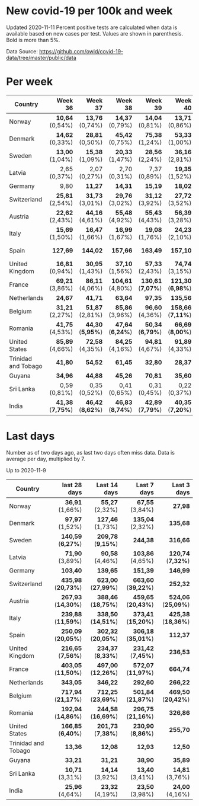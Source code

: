 # New covid-19 per 100k and week
Updated 2020-11-11
Percent positive tests are calculated when data is available based on new cases per test.  Values are shown in parenthesis.  Bold is more than 5%.

Data Source: https://github.com/owid/covid-19-data/tree/master/public/data

# Per week
|Country|Week 36|Week 37|Week 38|Week 39|Week 40|Week 41|Week 42|Week 43|Week 44|Week 45|Week 46|
| --- | --: | --: | --: | --: | --: | --: | --: | --: | --: | --: | --: |
|Norway|**10,64** (0,54%) |**13,76** (0,74%) |**14,37** (0,79%) |**14,04** (0,81%) |**13,71** (0,86%) |**19,77** (1,25%) |**16,88** (1,02%) |**20,22** (1,10%) |**43,00** (1,85%) |**67,55** (2,40%) |**90,21** |
|Denmark|**14,62** (0,33%) |**28,81** (0,50%) |**45,42** (0,75%) |**75,38** (1,24%) |**53,33** (1,00%) |**48,00** (0,93%) |**49,36** (1,19%) |**77,17** (1,32%) |**119,82** (1,57%) |**136,03** (2,00%) |**109,89** |
|Sweden|**13,00** (1,04%) |**15,38** (1,09%) |**20,33** (1,47%) |**28,56** (2,24%) |**36,16** (2,81%) |**42,31** (3,07%) |**54,06** (3,62%) |**88,74** (**5,34%**) |**175,18** (**9,15%**) |**244,38** |**191,68** |
|Latvia|2,65 (0,37%) |2,07 (0,27%) |2,70 (0,31%) |7,37 (0,89%) |**19,35** (1,52%) |**30,59** (2,14%) |**42,20** (2,73%) |**56,99** (3,26%) |**75,65** (4,18%) |**105,29** (4,99%) |**63,71** |
|Germany|9,80 |**11,27** |**14,31** |**15,19** |**18,02** |**28,20** |**46,68** |**80,21** |**123,83** |**149,88** |**131,40** |
|Switzerland|**25,81** (2,54%) |**31,73** (3,01%) |**29,76** (3,02%) |**31,12** (3,92%) |**27,72** (3,52%) |**68,95** (**6,63%**) |**161,73** (**11,01%**) |**336,19** (**16,35%**) |**582,41** (**23,21%**) |**663,60** (**29,87%**) |**624,95** |
|Austria|**22,62** (2,43%) |**44,16** (4,61%) |**55,48** (4,92%) |**55,43** (4,43%) |**56,39** (3,28%) |**74,01** (**5,42%**) |**108,92** (**7,62%**) |**169,60** (**8,16%**) |**297,72** (**15,99%**) |**443,22** (**20,30%**) |**402,84** |
|Italy|**15,69** (1,50%) |**16,47** (1,66%) |**16,99** (1,67%) |**19,08** (1,76%) |**24,23** (2,10%) |**44,23** (3,43%) |**87,73** (**5,44%**) |**168,66** (**9,16%**) |**289,31** (**13,31%**) |**368,93** (**15,86%**) |**358,80** |
|Spain|**127,69** |**144,02** |**157,66** |**163,49** |**157,10** |**152,24** |**161,37** |**234,35** |**298,46** (**8,99%**) |**306,18** (**35,01%**) |**522,37** |
|United Kingdom|**16,81** (0,94%) |**30,95** (1,43%) |**37,10** (1,56%) |**57,33** (2,43%) |**74,74** (3,15%) |**163,25** (**6,32%**) |**168,79** (**6,20%**) |**218,87** (**7,53%**) |**232,23** (**8,40%**) |**235,37** (**8,33%**) |**214,25** |
|France|**69,21** (3,86%) |**86,11** (4,06%) |**104,61** (4,80%) |**130,61** (**7,07%**) |**121,30** (**6,98%**) |**171,97** (**8,60%**) |**227,23** (**8,99%**) |**335,97** (**11,27%**) |**426,10** (**12,61%**) |**588,42** (**11,72%**) |**289,39** |
|Netherlands|**24,67** |**41,71** |**63,64** |**97,35** |**135,56** |**212,04** |**301,80** |**355,63** |**408,72** |**310,19** |**204,22** |
|Belgium|**31,21** (2,27%) |**51,87** (2,81%) |**85,86** (3,96%) |**96,60** (4,36%) |**158,66** (**7,11%**) |**323,17** (**12,12%**) |**606,39** (**16,83%**) |**903,38** (**22,44%**) |**877,39** (**24,47%**) |**473,17** (**21,44%**) |**76,77** |
|Romania|**41,75** (4,53%) |**44,30** (**5,95%**) |**47,64** (**6,24%**) |**50,34** (**6,79%**) |**66,69** (**8,00%**) |**95,32** (**11,52%**) |**125,09** (**13,40%**) |**152,44** (**12,97%**) |**184,77** (**17,06%**) |**289,33** (**21,16%**) |**209,78** |
|United States|**85,89** (4,66%) |**72,58** (4,35%) |**84,25** (4,16%) |**94,81** (4,67%) |**91,89** (4,33%) |**101,51** (4,31%) |**117,16** (**5,43%**) |**141,98** (**5,76%**) |**166,05** (**6,47%**) |**221,93** (**9,03%**) |**279,76** |
|Trinidad and Tobago|**41,80** |**54,52** |**61,45** |**32,80** |**28,37** |**23,87** |**17,01** |**15,86** |**11,79** |**12,15** |7,00 |
|Guyana|**34,96** |**44,88** |**45,26** |**70,81** |**35,60** |**50,85** |**38,78** |**36,11** |**21,36** |**40,94** |**13,65** |
|Sri Lanka|0,59 (0,81%) |0,35 (0,52%) |0,41 (0,65%) |0,31 (0,45%) |0,22 (0,37%) |5,75 (3,15%) |3,96 (1,53%) |9,55 (3,42%) |**14,67** (4,27%) |**12,87** (3,50%) |**14,12** |
|India|**41,38** (**7,75%**) |**46,42** (**8,62%**) |**46,83** (**8,74%**) |**42,89** (**7,79%**) |**40,35** (**7,20%**) |**36,55** (**6,40%**) |**31,94** (**6,00%**) |**26,83** (4,46%) |**23,14** (4,33%) |**23,45** (4,12%) |**21,69** |

# Last days
Number as of two days ago, as last two days often miss data.  Data is average per day, multiplied by 7.

Up to 2020-11-9

|Country|last 28 days|Last 14 days|Last 7 days|Last 3 days|
| --- | --: | --: | --: | --: |
|Norway|**36,91** (1,66%)|**55,27** (2,32%)|**67,55** (3,84%)|**27,98**|
|Denmark|**97,97** (1,52%)|**127,46** (1,73%)|**135,04** (2,32%)|**135,68**|
|Sweden|**140,59** (**6,27%**)|**209,78** (**9,15%**)|**244,38**|**316,66**|
|Latvia|**71,90** (3,89%)|**90,58** (4,46%)|**103,86** (4,65%)|**120,74** (**7,32%**)|
|Germany|**103,40**|**139,65**|**151,39**|**146,99**|
|Switzerland|**435,98** (**20,73%**)|**623,00** (**27,99%**)|**663,60** (**39,22%**)|**252,32**|
|Austria|**267,93** (**14,30%**)|**388,46** (**18,75%**)|**459,65** (**20,43%**)|**524,06** (**25,09%**)|
|Italy|**239,88** (**11,59%**)|**338,50** (**14,51%**)|**373,41** (**15,20%**)|**425,38** (**18,36%**)|
|Spain|**250,09** (**20,05%**)|**302,32** (**20,05%**)|**306,18** (**35,01%**)|**112,37**|
|United Kingdom|**216,65** (**7,56%**)|**234,37** (**8,33%**)|**231,42** (**7,45%**)|**236,53**|
|France|**403,05** (**11,50%**)|**497,00** (**12,26%**)|**572,07** (**11,97%**)|**664,74**|
|Netherlands|**343,05**|**346,22**|**292,60**|**266,22**|
|Belgium|**717,94** (**21,17%**)|**712,25** (**23,69%**)|**501,84** (**21,87%**)|**469,50** (**20,42%**)|
|Romania|**192,94** (**14,86%**)|**244,58** (**16,69%**)|**296,75** (**21,16%**)|**326,86**|
|United States|**166,85** (**6,40%**)|**201,73** (**7,38%**)|**230,90** (**8,86%**)|**255,70**|
|Trinidad and Tobago|**13,36**|**12,08**|**12,93**|**12,50**|
|Guyana|**33,21**|**31,21**|**38,90**|**35,89**|
|Sri Lanka|**10,71** (3,31%)|**14,14** (3,92%)|**13,40** (3,41%)|**14,81** (3,76%)|
|India|**25,96** (4,64%)|**23,32** (4,19%)|**23,50** (3,98%)|**24,00** (4,16%)|

